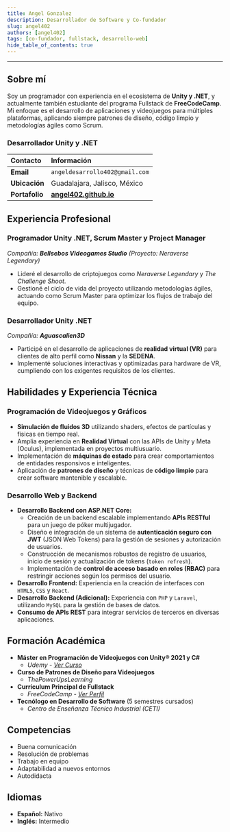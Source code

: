 ```yaml
---
title: Angel Gonzalez
description: Desarrollador de Software y Co-fundador
slug: angel402
authors: [angel402]
tags: [co-fundador, fullstack, desarrollo-web]
hide_table_of_contents: true
---
```



---

## Sobre mí

Soy un programador con experiencia en el ecosistema de **Unity y .NET**, y actualmente también estudiante del programa Fullstack de **FreeCodeCamp**. Mi enfoque es el desarrollo de aplicaciones y videojuegos para múltiples plataformas, aplicando siempre patrones de diseño, código limpio y metodologías ágiles como Scrum.
<!-- truncate -->

### Desarrollador Unity y .NET

| Contacto | Información |
| :--- | :--- |
| **Email** | `angeldesarrollo402@gmail.com` |
| **Ubicación** | Guadalajara, Jalisco, México |
| **Portafolio** | [**angel402.github.io**](https://angel402.github.io/#/) |

## Experiencia Profesional

### Programador Unity .NET, Scrum Master y Project Manager
*Compañía: **Bellsebos Videogames Studio** (Proyecto: *Neraverse Legendary*)*

- Lideré el desarrollo de criptojuegos como *Neraverse Legendary* y *The Challenge Shoot*.
- Gestioné el ciclo de vida del proyecto utilizando metodologías ágiles, actuando como Scrum Master para optimizar los flujos de trabajo del equipo.

### Desarrollador Unity .NET
*Compañía: **Aguascalien3D***

- Participé en el desarrollo de aplicaciones de **realidad virtual (VR)** para clientes de alto perfil como **Nissan** y la **SEDENA**.
- Implementé soluciones interactivas y optimizadas para hardware de VR, cumpliendo con los exigentes requisitos de los clientes.

## Habilidades y Experiencia Técnica

### Programación de Videojuegos y Gráficos

- **Simulación de fluidos 3D** utilizando shaders, efectos de partículas y físicas en tiempo real.
- Amplia experiencia en **Realidad Virtual** con las APIs de Unity y Meta (Oculus), implementada en proyectos multiusuario.
- Implementación de **máquinas de estado** para crear comportamientos de entidades responsivos e inteligentes.
- Aplicación de **patrones de diseño** y técnicas de **código limpio** para crear software mantenible y escalable.

### Desarrollo Web y Backend

- **Desarrollo Backend con ASP.NET Core:**
    - Creación de un backend escalable implementando **APIs RESTful** para un juego de póker multijugador.
    - Diseño e integración de un sistema de **autenticación seguro con JWT** (JSON Web Tokens) para la gestión de sesiones y autorización de usuarios.
    - Construcción de mecanismos robustos de registro de usuarios, inicio de sesión y actualización de tokens (`token refresh`).
    - Implementación de **control de acceso basado en roles (RBAC)** para restringir acciones según los permisos del usuario.
- **Desarrollo Frontend:** Experiencia en la creación de interfaces con `HTML5`, `CSS` y `React`.
- **Desarrollo Backend (Adicional):** Experiencia con `PHP` y `Laravel`, utilizando `MySQL` para la gestión de bases de datos.
- **Consumo de APIs REST** para integrar servicios de terceros en diversas aplicaciones.

## Formación Académica

- **Máster en Programación de Videojuegos con Unity® 2021 y C#**
  - *Udemy - [Ver Curso](https://www.udemy.com/course/master-programacionde-videojuegos-con-unity-5-ycsharp/learn/lecture/9538682)*
- **Curso de Patrones de Diseño para Videojuegos**
  - *ThePowerUpsLearning*
- **Currículum Principal de Fullstack**
  - *FreeCodeCamp - [Ver Perfil](https://www.freecodecamp.org/learn/)*
- **Tecnólogo en Desarrollo de Software** (5 semestres cursados)
  - *Centro de Enseñanza Técnico Industrial (CETI)*

## Competencias

- Buena comunicación
- Resolución de problemas
- Trabajo en equipo
- Adaptabilidad a nuevos entornos
- Autodidacta

## Idiomas

- **Español:** Nativo
- **Inglés:** Intermedio
